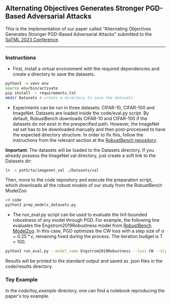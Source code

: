 ## Alternating Objectives Generates Stronger PGD-Based Adversarial Attacks

This is the implementation of our paper called "Alternating Objectives Generates Stronger PGD-Based Adversarial Attacks" submitted to the [SaTML 2023 Conference](https://satml.org/#). 

---

### Instructions

+ First, install a virtual environment with the required dependencies and create a directory to save the datasets. 

```bash
python3 -m venv env 
source env/bin/activate 
pip install -r requirements.txt
mkdir Datasets # create a directory to save the datasets 
```

+ Experiments can be run in three datasets: CIFAR-10, CIFAR-100 and ImageNet. Datasets are loaded inside the code/eval.py script. By default, RobustBench downloads CIFAR-10 and CIFAR-100 if the datasets do not exist in the prespecified path. However, the ImageNet val set has to be downloaded manually and then post-processed to have the expected directory structure. In order to fix this, follow the instructions from the relevant section at the [RobustBench repository](https://github.com/RobustBench/robustbench). 

**Important**: The datasets will be loaded to the Datasets directory. If you already possess the ImageNet val directory, just create a soft link to the Datasets dir:
```bash
ln -s path/to/imagenet_val ./Datasets/val 
```

Then, move to the *code* repository and execute the preparation script, which downloads all the robust models of our study from the RobustBench ModelZoo
```bash
cd code
python3 prep_models_datasets.py
```

+ The run_eval.py script can be used to evaluate the linf-bounded robustness of any model through PGD. For example, the following line evaluates the Engstrom2019Robustness model from [RobustBench ModelZoo](https://github.com/RobustBench/robustbench). In this case, PGD optimizes the CW loss with a step size of $\alpha = 0.25 * \epsilon$, remaining fixed during the process. The iteration budget is T = 100.

```bash
python3 run_eval.py --model_name Engstrom2019Robustness --loss CW --alpha_eps_ratio 0.25 --step_schedule None --iterations 100 --dataset CIFAR10
```

Results will be printed to the standard output and saved as .json files in the code/results directory.

### Toy Example 

In the *code/toy_example* directory, one can find a notebook reproducing the paper's toy example.
